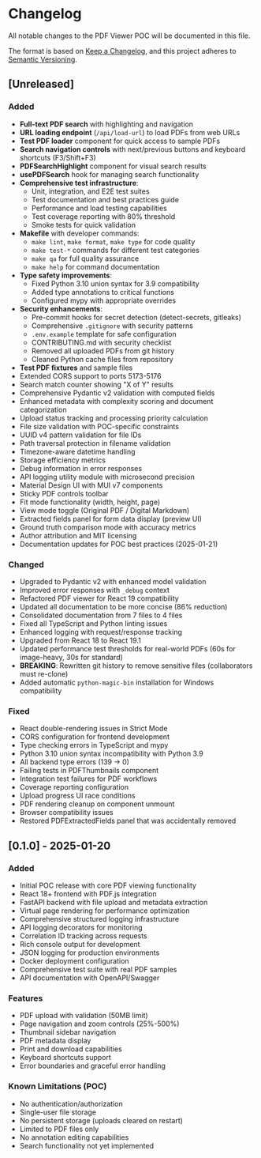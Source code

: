 # Changelog

All notable changes to the PDF Viewer POC will be documented in this file.

The format is based on [Keep a Changelog](https://keepachangelog.com/en/1.1.0/),
and this project adheres to [Semantic Versioning](https://semver.org/spec/v2.0.0.html).

## [Unreleased]

### Added
- **Full-text PDF search** with highlighting and navigation
- **URL loading endpoint** (`/api/load-url`) to load PDFs from web URLs
- **Test PDF loader** component for quick access to sample PDFs
- **Search navigation controls** with next/previous buttons and keyboard shortcuts (F3/Shift+F3)
- **PDFSearchHighlight** component for visual search results
- **usePDFSearch** hook for managing search functionality
- **Comprehensive test infrastructure**:
  - Unit, integration, and E2E test suites
  - Test documentation and best practices guide
  - Performance and load testing capabilities
  - Test coverage reporting with 80% threshold
  - Smoke tests for quick validation
- **Makefile** with developer commands:
  - `make lint`, `make format`, `make type` for code quality
  - `make test-*` commands for different test categories
  - `make qa` for full quality assurance
  - `make help` for command documentation
- **Type safety improvements**:
  - Fixed Python 3.10 union syntax for 3.9 compatibility
  - Added type annotations to critical functions
  - Configured mypy with appropriate overrides
- **Security enhancements**:
  - Pre-commit hooks for secret detection (detect-secrets, gitleaks)
  - Comprehensive `.gitignore` with security patterns
  - `.env.example` template for safe configuration
  - CONTRIBUTING.md with security checklist
  - Removed all uploaded PDFs from git history
  - Cleaned Python cache files from repository
- **Test PDF fixtures** and sample files
- Extended CORS support to ports 5173-5176
- Search match counter showing "X of Y" results
- Comprehensive Pydantic v2 validation with computed fields
- Enhanced metadata with complexity scoring and document categorization
- Upload status tracking and processing priority calculation
- File size validation with POC-specific constraints
- UUID v4 pattern validation for file IDs
- Path traversal protection in filename validation
- Timezone-aware datetime handling
- Storage efficiency metrics
- Debug information in error responses
- API logging utility module with microsecond precision
- Material Design UI with MUI v7 components
- Sticky PDF controls toolbar
- Fit mode functionality (width, height, page)
- View mode toggle (Original PDF / Digital Markdown)
- Extracted fields panel for form data display (preview UI)
- Ground truth comparison mode with accuracy metrics
- Author attribution and MIT licensing
- Documentation updates for POC best practices (2025-01-21)

### Changed
- Upgraded to Pydantic v2 with enhanced model validation
- Improved error responses with `_debug` context
- Refactored PDF viewer for React 19 compatibility
- Updated all documentation to be more concise (86% reduction)
- Consolidated documentation from 7 files to 4 files
- Fixed all TypeScript and Python linting issues
- Enhanced logging with request/response tracking
- Upgraded from React 18 to React 19.1
- Updated performance test thresholds for real-world PDFs (60s for image-heavy, 30s for standard)
- **BREAKING**: Rewritten git history to remove sensitive files (collaborators must re-clone)
- Added automatic `python-magic-bin` installation for Windows compatibility

### Fixed
- React double-rendering issues in Strict Mode
- CORS configuration for frontend development
- Type checking errors in TypeScript and mypy
- Python 3.10 union syntax incompatibility with Python 3.9
- All backend type errors (139 → 0)
- Failing tests in PDFThumbnails component
- Integration test failures for PDF workflows
- Coverage reporting configuration
- Upload progress UI race conditions
- PDF rendering cleanup on component unmount
- Browser compatibility issues
- Restored PDFExtractedFields panel that was accidentally removed

## [0.1.0] - 2025-01-20

### Added
- Initial POC release with core PDF viewing functionality
- React 18+ frontend with PDF.js integration
- FastAPI backend with file upload and metadata extraction
- Virtual page rendering for performance optimization
- Comprehensive structured logging infrastructure
- API logging decorators for monitoring
- Correlation ID tracking across requests
- Rich console output for development
- JSON logging for production environments
- Docker deployment configuration
- Comprehensive test suite with real PDF samples
- API documentation with OpenAPI/Swagger

### Features
- PDF upload with validation (50MB limit)
- Page navigation and zoom controls (25%-500%)
- Thumbnail sidebar navigation
- PDF metadata display
- Print and download capabilities
- Keyboard shortcuts support
- Error boundaries and graceful error handling

### Known Limitations (POC)
- No authentication/authorization
- Single-user file storage
- No persistent storage (uploads cleared on restart)
- Limited to PDF files only
- No annotation editing capabilities
- Search functionality not yet implemented